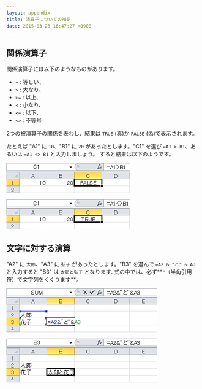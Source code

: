 ```yaml
---
layout: appendix
title: 演算子についての補足
date: 2015-03-23 16:47:27 +0900
---
```



関係演算子
----------

関係演算子には以下のようなものがあります。

-   `=` : 等しい、
-   `>` : 大なり、
-   `>=` : 以上、
-   `<` : 小なり、
-   `<=` : 以下、
-   `<>` : 不等号

2つの被演算子の関係を表わし、結果は `TRUE` (真)か `FALSE` (偽)で表示されます。

たとえば "A1" に `10`、"B1" に `20` があったとします。"C1" を選び `=A1 > B1`、あるいは `=A1 <> B1` と入力しましょう。
すると結果は以下のようです。

![](pic/no9excelformula4.png)

![](pic/no9excelformula5.png)


文字に対する演算
----------------

"A2" に `太郎`、"A3" に `弘子` があったとします。"B3" を選んで `=A2 & "と" & A3` と入力すると "B3" は `太郎と弘子` となります.
式の中では、必ず**`"`（半角引用符）で文字列をくくります**。

![](pic/no9excelformula2.png)

![](pic/no9excelformula3.png)

